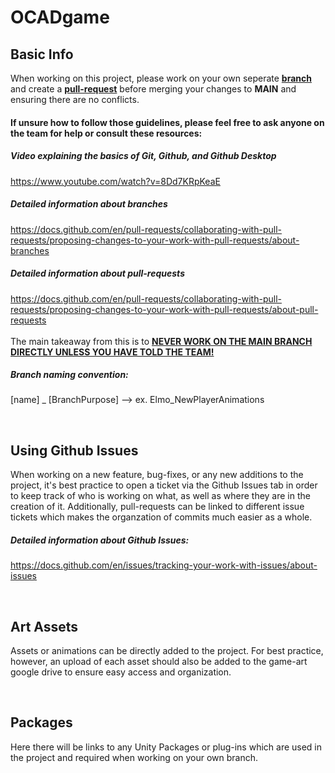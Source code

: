 # OCADgame

## Basic Info
When working on this project, please work on your own seperate **<ins>branch</ins>** and create a **<ins>pull-request</ins>** before merging your changes to **MAIN** and ensuring there are no conflicts.


#### If unsure how to follow those guidelines, please feel free to ask anyone on the team for help or consult these resources: <br>

##### Video explaining the basics of Git, Github, and Github Desktop
https://www.youtube.com/watch?v=8Dd7KRpKeaE <br>

##### Detailed information about branches
https://docs.github.com/en/pull-requests/collaborating-with-pull-requests/proposing-changes-to-your-work-with-pull-requests/about-branches

##### Detailed information about pull-requests
https://docs.github.com/en/pull-requests/collaborating-with-pull-requests/proposing-changes-to-your-work-with-pull-requests/about-pull-requests
<br>
<br>
The main takeaway from this is to <ins>**NEVER WORK ON THE MAIN BRANCH DIRECTLY UNLESS YOU HAVE TOLD THE TEAM!**</ins>

##### Branch naming convention:
[name] _ [BranchPurpose] --> ex. Elmo_NewPlayerAnimations

<br>

## Using Github Issues
When working on a new feature, bug-fixes, or any new additions to the project, it's best practice to open a ticket via the Github Issues tab in order to keep track of who is working on what, as well as where they are in the creation of it. Additionally, pull-requests can be linked to different issue tickets which makes the organzation of commits much easier as a whole.
<br>
##### Detailed information about Github Issues: <br>
https://docs.github.com/en/issues/tracking-your-work-with-issues/about-issues




<br>

## Art Assets
Assets or animations can be directly added to the project. For best practice, however, an upload of each asset should also be added to the game-art google drive to ensure easy access and organization. 

<br>

## Packages
Here there will be links to any Unity Packages or plug-ins which are used in the project and required when working on your own branch.
